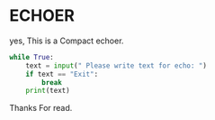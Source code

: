 # ECHOER

yes, This is a Compact echoer.

``` python
while True:
    text = input(" Please write text for echo: ")
    if text == "Exit":
        break
    print(text)
```

Thanks For read.